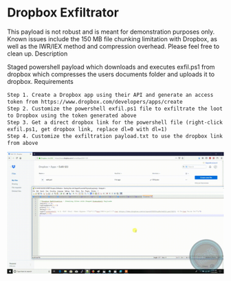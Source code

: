 # Dropbox Exfiltrator


This payload is not robust and is meant for demonstration purposes only. Known issues include the 150 MB file chunking limitation with Dropbox, as well as the IWR/IEX method and compression overhead. Please feel free to clean up.
Description

Staged powershell payload which downloads and executes exfil.ps1 from dropbox which compresses the users documents folder and uploads it to dropbox.
Requirements

    Step 1. Create a Dropbox app using their API and generate an access token from https://www.dropbox.com/developers/apps/create
    Step 2. Customize the powershell exfil.ps1 file to exfiltrate the loot to Dropbox using the token generated above
    Step 3. Get a direct dropbox link for the powershell file (right-click exfil.ps1, get dropbox link, replace dl=0 with dl=1)
    Step 4. Customize the exfiltration payload.txt to use the dropbox link from above


![](./demo.gif)
